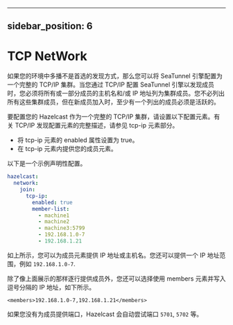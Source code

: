 ---

sidebar_position: 6
-------------------

# TCP NetWork

如果您的环境中多播不是首选的发现方式，那么您可以将 SeaTunnel 引擎配置为一个完整的 TCP/IP 集群。当您通过 TCP/IP 配置 SeaTunnel 引擎以发现成员时，您必须将所有或一部分成员的主机名和/或 IP 地址列为集群成员。您不必列出所有这些集群成员，但在新成员加入时，至少有一个列出的成员必须是活跃的。

要配置您的 Hazelcast 作为一个完整的 TCP/IP 集群，请设置以下配置元素。有关 TCP/IP 发现配置元素的完整描述，请参见 tcp-ip 元素部分。

- 将 tcp-ip 元素的 enabled 属性设置为 true。
- 在 tcp-ip 元素内提供您的成员元素。

以下是一个示例声明性配置。

```yaml
hazelcast:
  network:
    join:
      tcp-ip:
        enabled: true
        member-list:
          - machine1
          - machine2
          - machine3:5799
          - 192.168.1.0-7
          - 192.168.1.21
```

如上所示，您可以为成员元素提供 IP 地址或主机名。您还可以提供一个 IP 地址范围，例如 `192.168.1.0-7`.

除了像上面展示的那样逐行提供成员外，您还可以选择使用 members 元素并写入逗号分隔的 IP 地址，如下所示。

`<members>192.168.1.0-7,192.168.1.21</members>`

如果您没有为成员提供端口，Hazelcast 会自动尝试端口 `5701`, `5702` 等。
